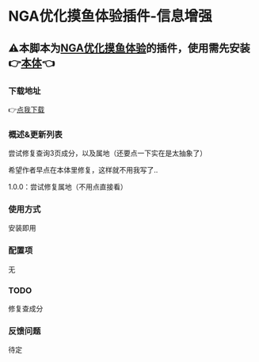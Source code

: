 # NGA优化摸鱼体验插件-信息增强

## ⚠本脚本为[NGA优化摸鱼体验](https://greasyfork.org/zh-CN/scripts/393991-nga%E4%BC%98%E5%8C%96%E6%91%B8%E9%B1%BC%E4%BD%93%E9%AA%8C)的插件，使用需先安装👉[本体](https://greasyfork.org/zh-CN/scripts/393991-nga%E4%BC%98%E5%8C%96%E6%91%B8%E9%B1%BC%E4%BD%93%E9%AA%8C)👈

### 下载地址

👉[点我下载](https://greasyfork.org/zh-CN/scripts/489936)

### 概述&更新列表

尝试修复查询3页成分，以及属地（还要点一下实在是太抽象了）

希望作者早点在本体里修复，这样就不用我写了..

1.0.0：尝试修复属地（不用点直接看）

### 使用方式

安装即用

### 配置项

无

### TODO

修复查成分

### 反馈问题

待定